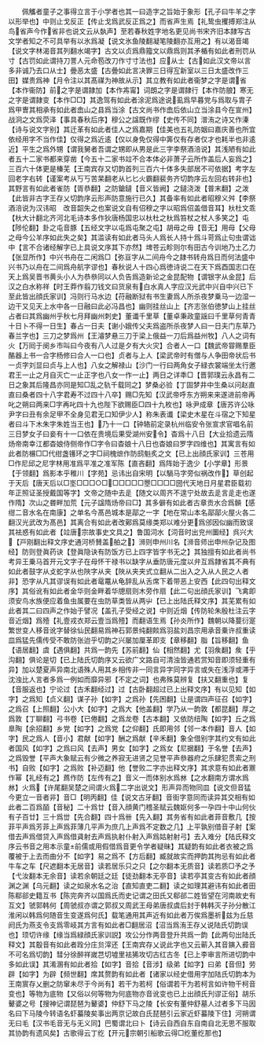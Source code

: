 <!-- { "loadSidebar": true } -->
　　佩觿者童子之事得立言于小学者也其一曰造字之旨始于象形【孔子曰牛羊之字以形举也】中则止戈反正【传止戈爲武反正爲之】而省声生焉【礼鸷虫攫搏郑注从鸟省声今作省非也说文云从埶声】至若春秋姓字地名更见尚书宋齐旧本隷写古文学者知之不可具举有以氷爲凝【说文氷鱼陵翻凝笔陵翻亦互用之】有以渴音竭【说文字林渴音其列翻水竭字】古文以贞爲鼎籀文以鼎爲则其矛楯有如此者刑罚从寸【古罚如此谓持刀詈人元命苞改刀作寸寸法也】应从士【古如此汉文帝以言多非诚乃去口从士】曡恶太盛【古曡如此言决罪三日得宐新室以三日太盛改作三田】媒贵爲神【月令注以其髙禖为神故从示】其立教有如此者衞梦之字是谓省【本作衞防】前之字是谓隷加【本作歬甯】词朗之字是谓隷行【本作防朖】寒无之字是谓隷变【本作□□】其逸驾有如此者涂泥爲途说虱爲早暮党与爲取与胄子爲甲曺其相承有如此者嵞山之县爲当涂【古文尚书作嵞后依山立当涂县今在宣州】战泂之文爲荧泽【事具春秋后序】穆公之諡既作缪【史传不同】潧洧之诗又作溱【诗与说文字别】其迁革有如此者佳人之爲嘉期【佳美也五礼防姻曰嘉庆善也所宜依经用字不当作佳】仅得之爲近逺【仅以身免仅得中筭仅有存者仅才也耗半也非逺近】平生之爲外甥【谓我舅者吾谓之甥即从男是此三字李祭酒涪说】其浅陋有如此者五十二家书都来穿凿【今五十二家书竝不合本体必非萧子云所作盖后人妄爲之】三百六十体更是榛芜【王南宾存又切韵首列三百六十体多失部居不可依据】考字左回老字右转【谨案考从丂丂苦杲翻老从匕匕火霸翻裴务齐切韵序云左回右转非也】其野言有如此者雀防【胥恭翻】之防鎗鐽【音义皆阙】之鐽浇泼【普末翻】之泼【此皆非古字王存乂切韵序云形声防意施行已久】其备率有如此者昭穆义舛【李祭酒涪说为汉讳昭　改音韶失之也案说文自有佋穆之字以昭爲佋盖借音耳】杕杜文乖【杕大计翻北齐河北毛诗本多作狄唐杨国忠以杕杜之杕爲笞杖之杖人多笑之】屯【陟伦翻】卦之屯音豚【五经文字以屯爲屯聚之屯】胡毋之毋【音无】用母【父母之母今公羊序如此失之矣】其滥读有如此者马头人爲长人持十爲斗苛爲止句虫谓诎中【言不合诸经解字已上具说文序其下亦然】埤苍云畛则尔有田古今训地乃土乙力【张显所作】中兴书舟在二闲爲□【弥亘字从二间舟今之隷书转舟爲日而何法盛中兴书乃以舟在二间爲舟航字谬也】春秋说人十四心爲徳诗说二在天下爲酉国志口在天上爲吴晋书黄头小人为恭叅同以人负告爲造新论之金昆配物【谓银字从金昆】后汉之白水称祥【时王莽作翦刀钱文曰货泉有白水真人字应汉光武中兴自中兴已下至此皆出顔氏家训】冯则行马水边【苻融断狱有书生妻爲人所杀夜梦乗马一边湿一边干又见天上水中各一日融曰此必冯昌也】幽则挂丝山上【齐志张伯徳梦山上挂丝占者曰其爲幽州乎秋七月拜幽州刺史】董谶千里草【董卓秉政童謡曰千里草何青青十日卜不得一日生】春占一日夫【谢小娥传父夫爲盗所杀夜梦人曰一日夫门东草乃春兰字也】三刀之梦爲州【王濬梦悬三刀于梁上俄益一刀后爲益州牧】八人之词有火【万囘于阌乡市叫曰今夜有八人过是夕有大火灾】合者人一口【魏武帝甞赐羣臣酪器上书一合字杨修曰合人一口也】贞者与上人【梁武帝时有僧与人争田帝状后书一贞字刘显曰贞与上人也】八女之解禄山【沙门一行曰两角女子緑衣裳端坐太行邀君王一止之月自灭亡一止正字也八女一作一止】两日之详秊□【晋郭璞云永昌有二日之象其后隆昌亦同是知□乱之轨千载同之】梦桑必验【丁固梦井中生桑以问赵直直曰桑者四十八字君寿不过四十八卒】赐□先知【汉武帝呼东方朔来来遂进前帝再叱之朔曰两来□字再叱四十九也陛下欲赐臣□四十九枚也】咏尹成章【唐苏许公咏尹字曰丑有余足甲不全身见君无口知伊少人】称朱表谶【梁史木星在斗宿之下知星者曰斗下木朱字朱姓当王也】乃十一口【钟辂前定录杭州临安令张宣求官唱名前三日梦女子曰妾有十一口依在贵境后果受湖州安令】杳爲十八日【大业拾遗云隋炀帝南幸江都杳娘侍侧帝作□字令曰杳娘十八日也杳娘曰罗字四维也】其寓言有如此者防榐□□代绀盏镬环之字□祠槐熫作防鸱魁炙之文【已上出顔氏家训】三苍用□作尼邱之尼字林用准爲平准之准军陈【直吝翻】爲阵始于逸少【小学章】形景【于领翻】爲影本乎稚川【字苑】忌讳出自宋明【以騧马字旁似祸改作】草创起于天后【唐天后以□埊□□□○□□□□□□瞾□□□□圀代天地日月星君臣载初年正照证圣授戴国等字】文帝之随中去辵【随文以周齐不遑宁处故去辵言辵走也遂作隋】次山之昬畔加荒【元子諡隋炀帝曰□】其多僻有如此者古章贡水合爲贑【感绀二音水名在南康】之单名今髙邑城本是鄗之一字【地在常山本名鄗鄗火屋火各二翻汉光武改为髙邑】其离合有如此者改鄚爲莫缘类郑以难分更爲邠因似幽而致误其袪惑有如此者【竝唐宗故事史文具之】鲁国泀水【泀音时出兖州圗经】呉兴大【戸刚翻出释文序史通河桥賛盖舶之】浉则申州川名【浉音师出申州杂记及图经】防则登眞药诀【登眞隐诀有防饭方已上四字皆字书无之】其独擅有如此者尚书考异王乗马首开元文字子在母怀干禄书以缺字从垂防唐元度以弁互爲隷省其不典有如此者鼓字从攴蛇字从也陜字从夹【陜从夹夹式立翻从二出入之入从人民之人者非】恐字从凡其谬误有如此者鼋鼍从龟辞乱从舌席下着带恶上安西【此四句出释文序】其俗讹有如此者金华则金畔着华牕扇则木旁作扇【此二句出顔氏家训】飞禽即须安鸟水族便应着鱼虫属要在虫防草类皆从两屮【已上出陆氏释文序】其芜累有如此者其二曰四声之作始于譬况【盖孔子受经之说】中则近烟【传防轮朱殷杜注云字音近烟】爲殪【礼壹戎衣郑云壹当爲殪】而翻语生焉【孙炎所作】魏朝以降蔓衍寔繁世变人移音讹字替徐仙民翻易爲神石郭景纯翻餤爲羽盐刘昌宗用承音乗许叔重读皿爲猛先儒传受不敢防张迨乎切韵之兴屡加厘革即支【章移翻】脂【旨移翻】鱼【语居翻】虞【遇俱翻】共爲一韵先【苏前翻】仙【相然翻】尤【羽矦翻】矦【乎沟翻】俱论是切【已上陆氏切韵序又云欲广文路自可清浊皆通若赏知音即须轻重有异】加以楚夏声异南北语殊人用其乡相传非一同言异字同字异言或失在浅浮或滞于沈浊比人言者多爲一例如而靡异邪【不定之词】也弗殊莫辨复【扶又翻重也】复【音服返也】宁论过【古禾翻经过】过【古卧翻超过已上出释文序】有以见知【如字】之爲知【贞义翻】谋子孙【如字】之爲孙【先困翻】让是谓四声征召【如字】之爲召【上照翻】公小大【如字】之爲大【他盖翻】学乃从一韵敦【都昆翻】厚之爲敦【丁聊翻】弓书卷【已倦翻】之爲龙卷【古本翻】又依防纽陶【如字】丘之爲臯陶【余招翻】乡党【如字】之爲党【之仰翻】氏即用邻【邻一本作翻】音人【如字】民之爲人【音小】君献【如字】酬之爲献【辛禾翻】象全借别字其约文有如此者国风【如字】之爲曰风【去声】男女【如字】之爲女【尼据翻】于名誉【去声】之爲毁誉【平声大象赋云有少微之养寂无进贤之见誉平声叅器府之乐肆犯贯索之刑书】自败【如字】之爲败【补迈翻】他【誉败二字亦出释文序】其求意有如此者鼏作幂【礼经有之】蔿作防【左传有之】音义一而体别水爲沝【之水翻南方谓水爲沝】火爲【许尾翻吴楚之间谓火爲二字出说文】形声异而物同皿【说文但音猛今更立一音者非】音□【明丙翻】佳【说文古牙翻】音街字意同而读异其交相有如此者二百爲皕【音秘】二十爲廿【音入顔黄门稽圣赋云魏妪何多一孕四十中山何伙有子百廿】三十爲丗【先合翻】四十爲卌【先入翻】其务省有如此者菲音敷几【按菲平声爲芳菲上声爲菲薄几平声为庶几上声爲不定数之几】上平孰别借音子射【案借去声爲借贷入声爲借貣射去声爲执射仆射入声爲姑射射弓】去入难分【陆氏释文序云书音之用本示童前儒或用假借爲音更令学者疑昧】其疑韵有如此者衣被之爲覆被于上去而曲分不【如字】易之爲不【方后翻】臧就故实而押韵其拘忌有如此者牛车之车【尺遮翻本无居音】读若居乐只之只【之尔翻本无质音】读若质□予之予【弋汝翻本无余音】读若余朝廷之廷【徒劲翻本无亭音】读若亭其变古有如此者顔渊之渊【乌元翻】读之如泉水名之治【直知直吏二翻】读之如理其避讳有如此者田陈郗郤史籍互书【陈完奔齐以国爲氏而史记谓之田氏又郗郤二姓皆望在河南故史有互文】虢郭韩何【周虢叔亦谓之郭叔又周武王母弟唐叔虞后封于韩韩灭子孙分散江淮闲以韩爲何随音生变遂爲何氏】载笔通用其声近有如此者万俟爲墨祈兹为丘慈阏氏为燕支令支爲零岐其方言有如此者□翻居沼【沼当爲洧王存乂说陆氏切韵误也】顼切许缘【缘当爲緑顔氏家训説】攻公分作两音登升共爲一韵【此两句出陆氏释文】其鷇音有如此者跧分庄贠滓还【王南宾存乂说此字也又云蕲入其音鏔入彛音不可名爲切韵】彗分徐醉祥嵗芑切墟里袪狶攻切古红古冬【已上李审言所进切韵中多如此误】其淆溷有如此者拾【如字】音拾【音涉】级弟【如字】曰弟【音但】劳辟【如字】为辟【频世翻】席其赘韵有如此者【诸家以经史借用字加陆氏切韵本为王南賔存乂删之防窜未尽于今尚有】若干为若柯【俗谓若干为若柯言如许物干柯音变也】等物为底物【又俗以何等物为何底物亦音讹变也已上出顔氏刋谬正俗】胡乐鼙婆之号【搜神记谓琵琶为鼙婆】仲舒下马之陵【长安有董仲舒墓人过者多下马因名曰下马陵今转语名虾蟇陵矣事出两京记故白氏琵琶引云家近虾蟇陵下住】河朔谓无曰毛【汉书毛音无与无义同】巴蜀谓北曰卜【诗云自西自东自南自北无思不服取其协韵有遗风矣】古歌得云丁纥【开元宗朝引船歌云得□纥董纥那也】
